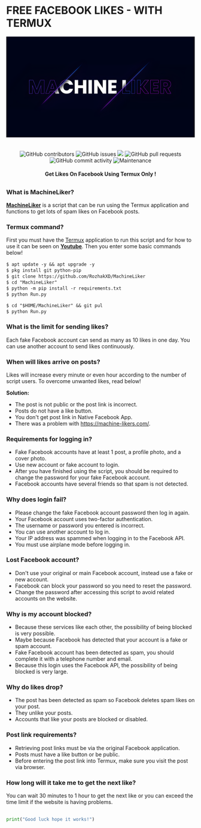 # FREE FACEBOOK LIKES - WITH TERMUX
<div align="center">
  <img src="Data/MachineLiker.png">
  <br>
  <br>
  <p>
    <img alt="GitHub contributors" src="https://img.shields.io/github/contributors/rozhakxd/MachineLiker">
    <img alt="GitHub issues" src="https://img.shields.io/github/issues/rozhakxd/MachineLiker">
    <img src="https://img.shields.io/badge/PRs-welcome-brightgreen.svg?style=shields">
    <img alt="GitHub pull requests" src="https://img.shields.io/github/issues-pr/rozhakxd/MachineLiker">
    <img alt="GitHub commit activity" src="https://img.shields.io/github/commit-activity/m/rozhakxd/MachineLiker">
    <img alt="Maintenance" src="https://img.shields.io/maintenance/no/2023">
  </p>
  <h4> Get Likes On Facebook Using Termux Only ! </h4>
</div>

##

### What is MachineLiker?
[**MachineLiker**](https://github.com/RozhakXD/MachineLiker) is a script that can be run using the Termux application and functions to get lots of spam likes on Facebook posts.

### Termux command?
First you must have the [Termux](https://f-droid.org/repo/com.termux_118.apk) application to run this script and for how to use it can be seen on [**Youtube**](https://www.youtube.com/rozhakid). Then you enter some basic commands below!
```
$ apt update -y && apt upgrade -y
$ pkg install git python-pip
$ git clone https://github.com/RozhakXD/MachineLiker
$ cd "MachineLiker"
$ python -m pip install -r requirements.txt
$ python Run.py
```

```
$ cd "$HOME/MachineLiker" && git pul
$ python Run.py
```

### What is the limit for sending likes?
Each fake Facebook account can send as many as 10 likes in one day. You can use another account to send likes continuously.

### When will likes arrive on posts?
Likes will increase every minute or even hour according to the number of script users. To overcome unwanted likes, read below!

**Solution:**
- The post is not public or the post link is incorrect.
- Posts do not have a like button.
- You don't get post link in Native Facebook App.
- There was a problem with https://machine-likers.com/.

### Requirements for logging in?

- Fake Facebook accounts have at least 1 post, a profile photo, and a cover photo.
- Use new account or fake account to login.
- After you have finished using the script, you should be required to change the password for your fake Facebook account.
- Facebook accounts have several friends so that spam is not detected.

### Why does login fail?

- Please change the fake Facebook account password then log in again.
- Your Facebook account uses two-factor authentication.
- The username or password you entered is incorrect.
- You can use another account to log in.
- Your IP address was spammed when logging in to the Facebook API.
- You must use airplane mode before logging in.

### Lost Facebook account?

- Don't use your original or main Facebook account, instead use a fake or new account.
- Facebook can block your password so you need to reset the password.
- Change the password after accessing this script to avoid related accounts on the website.

### Why is my account blocked?

- Because these services like each other, the possibility of being blocked is very possible.
- Maybe because Facebook has detected that your account is a fake or spam account.
- Fake Facebook account has been detected as spam, you should complete it with a telephone number and email.
- Because this login uses the Facebook API, the possibility of being blocked is very large.

### Why do likes drop?

- The post has been detected as spam so Facebook deletes spam likes on your post.
- They unlike your posts.
- Accounts that like your posts are blocked or disabled.

### Post link requirements?
- Retrieving post links must be via the original Facebook application.
- Posts must have a like button or be public.
- Before entering the post link into Termux, make sure you visit the post via browser.

### How long will it take me to get the next like?
You can wait 30 minutes to 1 hour to get the next like or you can exceed the time limit if the website is having problems.

##
```python
print("Good luck hope it works!")
```
##
